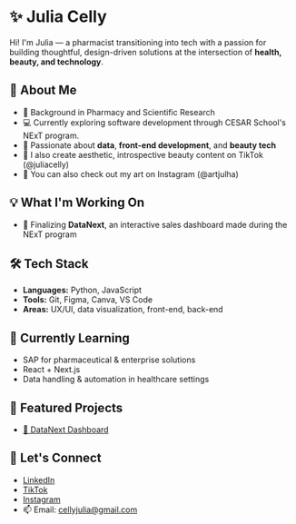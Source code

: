 # ✨ Julia Celly

Hi! I'm Julia — a pharmacist transitioning into tech with a passion for building thoughtful, design-driven solutions at the intersection of **health, beauty, and technology**.

## 🧬 About Me

- 💊 Background in Pharmacy and Scientific Research  
- 💻 Currently exploring software development through CESAR School's NExT program. 
- 🧠 Passionate about **data**, **front-end development**, and **beauty tech**  
- 🎨 I also create aesthetic, introspective beauty content on TikTok (@juliacelly)
- 🎨 You can also check out my art on Instagram (@artjulha)

## 💡 What I'm Working On

- 🚀 Finalizing **DataNext**, an interactive sales dashboard made during the NExT program  

## 🛠 Tech Stack

- **Languages:** Python, JavaScript 
- **Tools:** Git, Figma, Canva, VS Code 
- **Areas:** UX/UI, data visualization, front-end, back-end

## 🌱 Currently Learning

- SAP for pharmaceutical & enterprise solutions  
- React + Next.js  
- Data handling & automation in healthcare settings  

## 📌 Featured Projects

- [🔗 DataNext Dashboard](https://github.com/juliacelly/DataNext)  

## 🤝 Let's Connect

- [LinkedIn](https://www.linkedin.com/in/YOURUSERNAME)  
- [TikTok](https://tiktok.com/@juliacelly)
- [Instagram](https://www.instagram.com/juliacelly/)
- 📫 Email: cellyjulia@gmail.com

